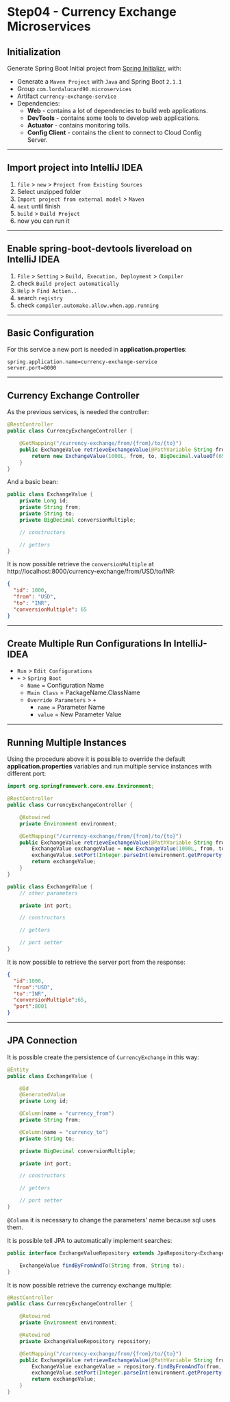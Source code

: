 # Step04 - Currency Exchange Microservices

## Initialization

Generate Spring Boot Initial project from [Spring Initializr](https://start.spring.io/), with:
- Generate a `Maven Project` with `Java` and Spring Boot `2.1.1`
- Group `com.lordalucard90.microservices`
- Artifact `currency-exchange-service`
- Dependencies:
  - **Web** - contains a lot of dependencies to build web applications.
  - **DevTools** - contains some tools to develop web applications.
  - **Actuator** - contains monitoring tolls.
  - **Config Client** - contains the client to connect to Cloud Config Server.

---

## Import project into IntelliJ IDEA

1. `file` > `new` > `Project from Existing Sources`
2. Select unzipped folder
3. `Import project from external model` > `Maven`
4. `next` until finish
7. `build` > `Build Project`
8. now you can run it

---

## Enable spring-boot-devtools livereload on IntelliJ IDEA

1. `File` > `Setting` > `Build, Execution, Deployment` > `Compiler`
2. check `Build project automatically`
3. `Help` > `Find Action..`
4. search `registry`
5. check `compiler.automake.allow.when.app.running`

---

## Basic Configuration

For this service a new port is needed in **application.properties**:

```
spring.application.name=currency-exchange-service
server.port=8000
```

---

## Currency Exchange Controller

As the previous services, is needed the controller:

```java
@RestController
public class CurrencyExchangeController {

    @GetMapping("/currency-exchange/from/{from}/to/{to}")
    public ExchangeValue retrieveExchangeValue(@PathVariable String from, @PathVariable String to){
        return new ExchangeValue(1000L, from, to, BigDecimal.valueOf(65));
    }
}
```
And a basic bean:
```java
public class ExchangeValue {
    private Long id;
    private String from;
    private String to;
    private BigDecimal conversionMultiple;

    // constructors

    // getters
}
```

It is now possible retrieve the `conversionMultiple` at http://localhost:8000/currency-exchange/from/USD/to/INR:

```json
{
  "id": 1000,
  "from": "USD",
  "to": "INR",
  "conversionMultiple": 65
}
```
---

## Create Multiple Run Configurations In IntelliJ-IDEA

- `Run` > `Edit Configurations`
- `+` > `Spring Boot`
  - `Name` = Configuration Name
  - `Main Class` = PackageName.ClassName
  - `Override Parameters` > `+`
    - `name` = Parameter Name
    - `value` = New Parameter Value

---

## Running Multiple Instances

Using the procedure above it is possible to override the default **application.properties** variables and run multiple service instances with different port:

```java
import org.springframework.core.env.Environment;

@RestController
public class CurrencyExchangeController {

    @Autowired
    private Environment environment;

    @GetMapping("/currency-exchange/from/{from}/to/{to}")
    public ExchangeValue retrieveExchangeValue(@PathVariable String from, @PathVariable String to){
        ExchangeValue exchangeValue = new ExchangeValue(1000L, from, to, BigDecimal.valueOf(65));
        exchangeValue.setPort(Integer.parseInt(environment.getProperty("local.server.port")));
        return exchangeValue;
    }
}
```

```java
public class ExchangeValue {
    // other parameters

    private int port;

    // constructors

    // getters

    // port setter
}
```

It is now possible to retrieve the server port from the response:

```json
{
  "id":1000,
  "from":"USD",
  "to":"INR",
  "conversionMultiple":65,
  "port":8001
}
```
---

## JPA Connection

It is possible create the persistence of `CurrencyExchange` in this way:

```java
@Entity
public class ExchangeValue {

    @Id
    @GeneratedValue
    private Long id;

    @Column(name = "currency_from")
    private String from;

    @Column(name = "currency_to")
    private String to;

    private BigDecimal conversionMultiple;

    private int port;

    // constructors

    // getters

    // port setter
}
```

`@Column` it is necessary to change the parameters' name because sql uses them.

It is possible tell JPA to automatically implement searches:

```java
public interface ExchangeValueRepository extends JpaRepository<ExchangeValue, Long> {

    ExchangeValue findByFromAndTo(String from, String to);
}
```

It is now possible retrieve the currency exchange multiple:

```java
@RestController
public class CurrencyExchangeController {

    @Autowired
    private Environment environment;

    @Autowired
    private ExchangeValueRepository repository;

    @GetMapping("/currency-exchange/from/{from}/to/{to}")
    public ExchangeValue retrieveExchangeValue(@PathVariable String from, @PathVariable String to){
        ExchangeValue exchangeValue = repository.findByFromAndTo(from, to);
        exchangeValue.setPort(Integer.parseInt(environment.getProperty("local.server.port")));
        return exchangeValue;
    }
}
```
